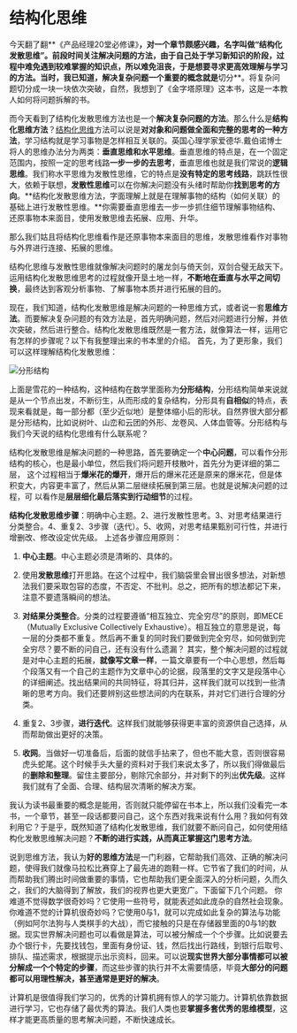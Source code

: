 # 结构化思维

今天翻了翻**《产品经理20堂必修课》**，对一个章节颇感兴趣，名字叫做“结构化发散思维”。前段时间关注解决问题的方法，由于自己处于学习新知识的阶段，过程中难免遇到较难掌握的知识点，所以难免沮丧，于是想要寻求更高效理解与学习的方法。当时，我已知道，**解决复杂问题**一个重要的概念就是**切分**。将复杂问题切分成一块一块依次突破，自然，我想到了《金字塔原理》这本书，这是一本教人如何将问题拆解的书。

而今天看到了结构化发散思维方法也是一个**解决复杂问题的方法**。那么什么是**结构化思维方法**？[结构化思维](http://wiki.mbalib.com/wiki/%E7%BB%93%E6%9E%84%E5%8C%96%E6%80%9D%E7%BB%B4)方法可以说是**对对象和问题做全面和完整的思考的一种方法**，学习结构就是学习事物是怎样相互关联的。英国心理学家爱德华.戴伯诺博士将人的思维办法分为两类：**垂直思维和水平思维**。垂直思维的特点是，在一个固定范围内，按照一定的思考线路**一步一步的去思考**，垂直思维也就是我们常说的**逻辑思维**。我们称水平思维为发散性思维，它的特点是**没有特定的思考线路**，跳跃性很大，依赖于联想，**发散性思维**可以在你解决问题没有头绪时帮助你**找到思考的方向**。**结构化发散思维方法，字面理解上就是在理解事物的结构（如何关联）的基础上进行发散性思维。**你需要垂直思维去一步一步抓住细节理解事物结构、还原事物本来面目，使用发散思维去拓展、应用、升华。

那么我们姑且将结构化思维看作是还原事物本来面目的思维，发散思维看作对事物与外界进行连接、拓展的思维。

结构化思维与发散性思维就像解决问题时的屠龙剑与倚天剑，双剑合璧无敌天下。运用结构化发散思维思考的过程就像开垦土地一样，**不断地在垂直与水平之间切换**，最终达到客观分析事物、了解事物本质并进行拓展的目的。

现在，我们知道，结构化发散思维是解决问题的一种思维方式，或者说一套**思维方法**。而要解决复杂问题的有效方法是，首先明确问题，然后对问题进行分解，并依次突破，然后进行整合。结构化发散思维既然是一套方法，就像算法一样，运用它有怎样的步骤呢？以下有我整理出来的书本里的介绍。
首先，为了更形象，我们可以这样理解结构化发散思维：

![分形结构](http://upload-images.jianshu.io/upload_images/3205829-0d4324f699e2c5a2.jpeg?imageMogr2/auto-orient/strip%7CimageView2/2/w/1240)


上面是雪花的一种结构，这种结构在数学里面称为**分形结构**，分形结构简单来说就是从一个节点出发，不断衍生，从而形成的复杂结构，分形具有**自相似**的特点，表现来看就是，每一部分都（至少近似地）是整体缩小后的形状。自然界很大部分都是分形结构，比如说树叶、山峦和云团的外形、龙卷风、人体血管等。分形结构与我们今天说的结构化思维有什么联系呢？

结构化发散思维是解决问题的一种思路，首先要确定一个**中心问题**，可以看作分形结构的核心，也是最小单位，然后我们将问题开枝散叶，首先分为更详细的第二层， 这个过程相当于**爆米花的爆开**，爆开后的爆米花还是原来的爆米花，但是体积变大，内容更丰富了，然后从第二层继续拓展到第三层。也就是说解决问题的过程，可 以看作是**层层细化最后落实到行动细节**的过程。

**结构化发散思维步骤**：明确中心主题。2、进行发散性思考。3、对思考结果进行分类整合。4、重复2、3步骤（迭代）。5、收网，对思考结果甄别可行性，并进行增删改、修改设定优先级。
上述各步骤应用原则：

1. **中心主题**。中心主题必须是清晰的、具体的。
2. 使用**发散思维**打开思路。在这个过程中，我们脑袋里会冒出很多想法，对新想法我们要采取包容的态度，不否定、不批判。总之，把所有的想法都记下来，注意不要遗落瞬间的想法。
3. **对结果分类整合**。分类的过程要遵循“相互独立、完全穷尽”的原则，即MECE（Mutually Exclusive Collectively Exhaustive）。相互独立的意思是说，每一层的分类都不重复。然后再不重复的同时我们要做到完全穷尽，如何做到完全穷尽？要不断的问自己，还有没有什么遗漏？
其实，整个解决问题的过程就是对中心主题的拓展，**就像写文章一样**，一篇文章要有一个中心思想，然后每个段落又有一个自己的主题作为文章中心的论据，段落里的文字又是段落中心的详细阐述。找出结果间的共同特征，将其归并，这样我们就可以找到一些清晰的思考方向。我们还要辨别这些想法间的内在联系，并对它们进行合理的分类。

4. 重复2、3步骤，**进行迭代**。这样我们就能够获得更丰富的资源供自己选择，从而帮助做出更好的决策。

5. **收网**。当做好一切准备后，后面的就信手拈来了，但也不能大意，否则很容易虎头蛇尾。这个时候手头大量的资料对于我们来说太多了，所以我们得做最后的**删除和整理**。留住主要部分，剔除冗余部分，并对剩下的列出**优先级**。这样我们就有了全面、合理、结构层次清晰的解决方案。

我认为读书最重要的概念是能用，否则就只能停留在书本上，所以我们没看完一本书，一个章节，甚至一段话都要问自己，这个东西对我来说有什么用？我如何有效利用它？于是乎，既然知道了结构化发散思维，我们就要不断问自己，如何使用结构化发散思维解决问题？**不断的进行实践，从而真正掌握这门思考方法**。

说到思维方法，我认为**好的思维方法**是一门利器，它帮助我们高效、正确的解决问题，使得我们就像马拉松比赛穿上了最先进的跑鞋一样。它节省了我们的时间，从而帮助我们腾出时间做重要的事情，它也帮助我们更全面深入的分析问题，久而久之，我们的大脑得到了解放，我们的视界也更大更宽广。下面留下几个问题。
你难道不觉得数学很奇妙吗？它使用一些符号，就能表述如此庞杂的自然社会现象。你难道不觉的计算机很奇妙吗？它使用0与1，就可以完成如此复杂的算法与功能（例如阿尔法狗与人类棋手的大战），而它接触的只是在存储器里面的0与1的数据。现实世界解决问题也可以看做是算法，可以被分解成一个个步骤。比如说要去办个银行卡，先要找钱包，里面有身份证、钱，然后找出行路线，到银行后取号、排队、描述需求，根据提示出示资料，回来。可以说**现实世界大部分事情都可以被分解成一个个特定的步骤**，而这些步骤的执行并不太需要情感，毕竟**大部分的问题都可以用理性解决，甚至通常是更好的解决**。

计算机是很值得我们学习的，优秀的计算机拥有惊人的学习能力。计算机依靠数据进行学习，它也存储了最优秀的算法。我们人类也要**掌握多套优秀的思维模型**，这样才能更高质量的思考解决问题，不断快速成长。